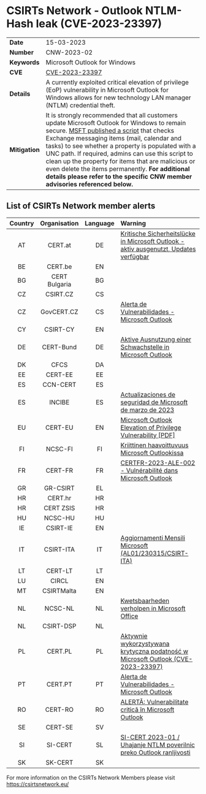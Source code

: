 # CSIRTs Network - Outlook NTLM-Hash leak (CVE-2023-23397)

|   |   |
|---|---|
| **Date** | 15-03-2023 |
| **Number** | CNW-2023-02 | 
| **Keywords** | Microsoft Outlook for Windows | 
| **CVE** | [CVE-2023-23397](https://msrc.microsoft.com/blog/2023/03/microsoft-mitigates-outlook-elevation-of-privilege-vulnerability/) | 
| **Details** | A currently exploited critical elevation of privilege (EoP) vulnerability in Microsoft Outlook for Windows allows for new technology LAN manager (NTLM) credential theft. |
| **Mitigation** |  It is strongly recommended that all customers update Microsoft Outlook for Windows to remain secure. [MSFT published a script](https://microsoft.github.io/CSS-Exchange/Security/CVE-2023-23397/) that checks Exchange messaging items (mail, calendar and tasks) to see whether a property is populated with a UNC path. If required, admins can use this script to clean up the property for items that are malicious or even delete the items permanently. **For additional details please refer to the specific CNW member advisories referenced below.** |

## List of CSIRTs Network member alerts

| Country | Organisation | Language | Warning |
| :-----: | :----------: | :------: | :------ | 
| AT | CERT.at | DE | [Kritische Sicherheitslücke in Microsoft Outlook - aktiv ausgenutzt, Updates verfügbar](https://cert.at/de/warnungen/2023/3/kritische-sicherheitslucke-in-microsoft-outlook-aktiv-ausgenutzt-updates-verfugbar) |
| BE | CERT.be | EN | |
| BG | CERT Bulgaria | BG | |
| CZ | CSIRT.CZ | CS | |
| CZ | GovCERT.CZ | CS | [Alerta de Vulnerabilidades - Microsoft Outlook](https://www.nukib.cz/cs/infoservis/hrozby/1945-upozornujeme-na-zranitelnost-cve-2023-23397/) |
| CY | CSIRT-CY | EN | |
| DE | CERT-Bund | DE | [Aktive Ausnutzung einer Schwachstelle in Microsoft Outlook](https://www.bsi.bund.de/SharedDocs/Cybersicherheitswarnungen/DE/2023/2023-214328-1032.pdf) |
| DK | CFCS | DA | |
| EE | CERT-EE | EE | |
| ES | CCN-CERT | ES | |
| ES | INCIBE | ES | [Actualizaciones de seguridad de Microsoft de marzo de 2023](https://www.incibe-cert.es/alerta-temprana/avisos-seguridad/actualizaciones-seguridad-microsoft-marzo-2023) |
| EU | CERT-EU | EN | [Microsoft Outlook Elevation of Privilege Vulnerability [PDF] ](https://www.cert.europa.eu/static/SecurityAdvisories/2023/CERT-EU-SA2023-018.pdf) |
| FI | NCSC-FI | FI | [Kriittinen haavoittuvuus Microsoft Outlookissa](https://www.kyberturvallisuuskeskus.fi/fi/kriittinen-haavoittuvuus-microsoft-outlookissa)|
| FR | CERT-FR | FR | [CERTFR-2023-ALE-002 - Vulnérabilité dans Microsoft Outlook](https://www.cert.ssi.gouv.fr/alerte/CERTFR-2023-ALE-002/) |
| GR | GR-CSIRT | EL | |
| HR | CERT.hr | HR | |
| HR | CERT ZSIS | HR | |
| HU | NCSC-HU | HU | |
| IE | CSIRT-IE | EN | |
| IT | CSIRT-ITA | IT | [Aggiornamenti Mensili Microsoft (AL01/230315/CSIRT-ITA)](https://www.csirt.gov.it/contenuti/aggiornamenti-mensili-microsoft-al01-230315-csirt-ita)|
| LT | CERT-LT | LT | |
| LU | CIRCL | EN | |
| MT | CSIRTMalta | EN | |
| NL | NCSC-NL | NL | [Kwetsbaarheden verholpen in Microsoft Office](https://www.ncsc.nl/actueel/advisory?id=NCSC-2023-0128) |
| NL | CSIRT-DSP | NL | |
| PL | CERT.PL | PL | [Aktywnie wykorzystywana krytyczna podatność w Microsoft Outlook (CVE-2023-23397)](https://cert.pl/posts/2023/03/outlook-cve-2023-23397/) |
| PT | CERT.PT | PT | [Alerta de Vulnerabilidades - Microsoft Outlook](https://dyn.cncs.gov.pt/pt/alerta-detalhe/art/135764/alerta-de-vulnerabilidades-microsoft-outlook) |
| RO | CERT-RO | RO | [ALERTĂ: Vulnerabilitate critică în Microsoft Outlook](https://www.dnsc.ro/citeste/alerta-vulnerabilitate-critica-microsoft-outlook-exploatata-activ-martie-2023) |
| SE | CERT-SE | SV | |
| SI | SI-CERT | SL | [SI-CERT 2023-01 / Uhajanje NTLM poverilnic preko Outlook ranljivosti](https://www.cert.si/si-cert-2023-01/) |
| SK | SK-CERT | SK | |

 

For more information on the CSIRTs Network Members please visit https://csirtsnetwork.eu/ 
